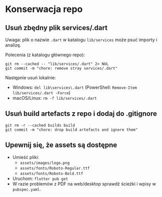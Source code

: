 # Konserwacja repo

## Usuń zbędny plik services/.dart
Uwaga: plik o nazwie `.dart` w katalogu `lib/services` może psuć importy i analizę.

Polecenia (z katalogu głównego repo):
```
git rm --cached -- "lib/services/.dart" 2> NUL
git commit -m "chore: remove stray services/.dart"
```
Następnie usuń lokalnie:
- Windows: `del lib\services\.dart` (PowerShell: `Remove-Item lib/services/.dart -Force`)
- macOS/Linux: `rm -f lib/services/.dart`

## Usuń build artefacts z repo i dodaj do .gitignore
```
git rm -r --cached builds build
git commit -m "chore: drop build artefacts and ignore them"
```

## Upewnij się, że assets są dostępne
- Umieść pliki:
  - `assets/images/logo.png`
  - `assets/fonts/Roboto-Regular.ttf`
  - `assets/fonts/Roboto-Bold.ttf`
- Uruchom: `flutter pub get`
- W razie problemów z PDF na web/desktop sprawdź ścieżki i wpisy w `pubspec.yaml`.
